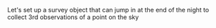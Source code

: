 Let's set up a survey object that can jump in at the end of the night to collect 3rd observations of a point on the sky
